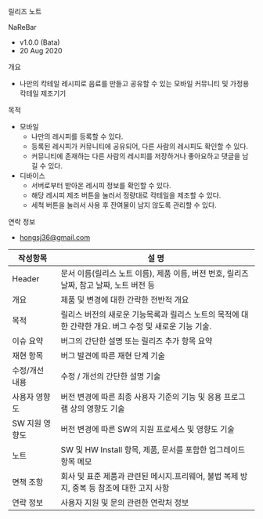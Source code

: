 릴리즈 노트

NaReBar

-  v1.0.0 (Bata)
- 20 Aug 2020



개요

- 나만의 칵테일 레시피로 음료를 만들고 공유할 수 있는 모바일 커뮤니티 및 가정용 칵테일 제조기기 



목적

- 모바일
  - 나만의 레시피를 등록할 수 있다.
  - 등록된 레시피가 커뮤니티에 공유되어, 다른 사람의 레시피도 확인할 수 있다.
  - 커뮤니티에 존재하는 다른 사람의 레시피를 저장하거나 좋아요하고 댓글을 남길 수 있다.
- 디바이스
  - 서버로부터 받아온 레시피 정보를 확인할 수 있다.
  - 해당 레시피 제조 버튼을 눌러서 정량대로 칵테일을 제조할 수 있다. 
  - 세척 버튼을 눌러서 사용 후 잔여물이 남지 않도록 관리할 수 있다. 



연락 정보

- hongsj36@gmail.com



| 작성항목       | 설 명                                                        |
| -------------- | ------------------------------------------------------------ |
| Header         | 문서 이름(릴리스 노트 이름), 제품 이름, 버전 번호, 릴리즈 날짜, 참고 날짜, 노트 버전 등 |
| 개요           | 제품 및 변경에 대한 간략한 전반적 개요                       |
| 목적           | 릴리스 버전의 새로운 기능목록과 릴리스 노트의 목적에 대한 간략한 개요. 버그 수정 및 새로운 기능 기술. |
| 이슈 요약      | 버그의 간단한 설명 또는 릴리즈 추가 항목 요약                |
| 재현 항목      | 버그 발견에 따른 재현 단계 기술                              |
| 수정/개선 내용 | 수정 / 개선의 간단한 설명 기술                               |
| 사용자 영향도  | 버전 변경에 따른 최종 사용자 기준의 기능 및 응용 프로그램 상의 영향도 기술 |
| SW 지원 영향도 | 버전 변경에 따른 SW의 지원 프로세스 및 영향도 기술           |
| 노트           | SW 및 HW Install 항목, 제품, 문서를 포함한 업그레이드 항목 메모 |
| 면책 조항      | 회사 및 표준 제품과 관련된 메시지.프리웨어, 불법 복제 방지, 중복 등 참조에 대한 고지 사항 |
| 연락 정보      | 사용자 지원 및 문의 관련한 연락처 정보                       |